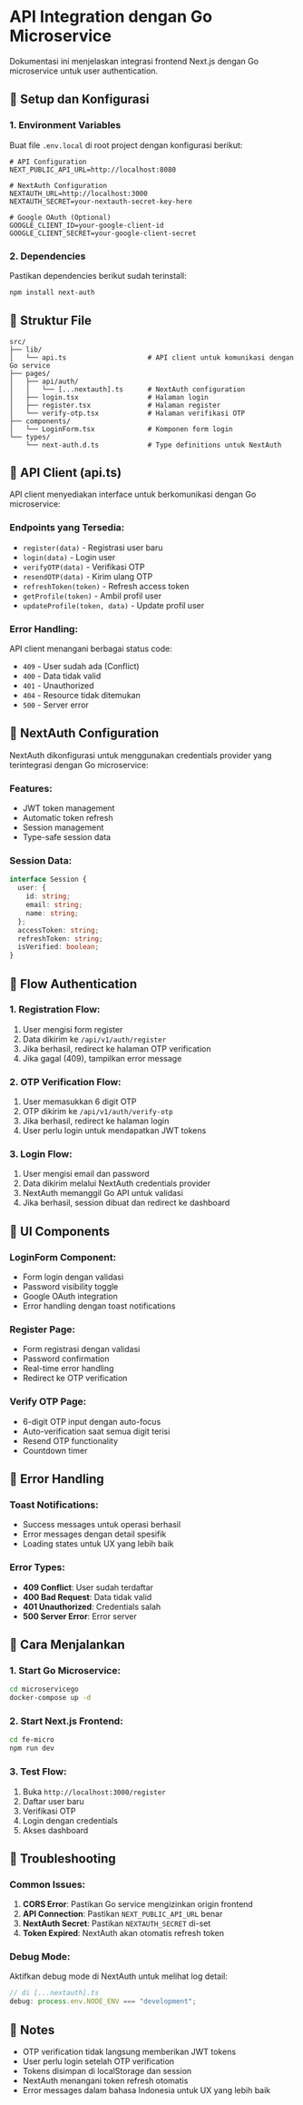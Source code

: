 # API Integration dengan Go Microservice

Dokumentasi ini menjelaskan integrasi frontend Next.js dengan Go microservice untuk user authentication.

## 🚀 Setup dan Konfigurasi

### 1. Environment Variables

Buat file `.env.local` di root project dengan konfigurasi berikut:

```env
# API Configuration
NEXT_PUBLIC_API_URL=http://localhost:8080

# NextAuth Configuration
NEXTAUTH_URL=http://localhost:3000
NEXTAUTH_SECRET=your-nextauth-secret-key-here

# Google OAuth (Optional)
GOOGLE_CLIENT_ID=your-google-client-id
GOOGLE_CLIENT_SECRET=your-google-client-secret
```

### 2. Dependencies

Pastikan dependencies berikut sudah terinstall:

```bash
npm install next-auth
```

## 📁 Struktur File

```
src/
├── lib/
│   └── api.ts                    # API client untuk komunikasi dengan Go service
├── pages/
│   ├── api/auth/
│   │   └── [...nextauth].ts      # NextAuth configuration
│   ├── login.tsx                 # Halaman login
│   ├── register.tsx              # Halaman register
│   └── verify-otp.tsx            # Halaman verifikasi OTP
├── components/
│   └── LoginForm.tsx             # Komponen form login
└── types/
    └── next-auth.d.ts            # Type definitions untuk NextAuth
```

## 🔧 API Client (api.ts)

API client menyediakan interface untuk berkomunikasi dengan Go microservice:

### Endpoints yang Tersedia:

- `register(data)` - Registrasi user baru
- `login(data)` - Login user
- `verifyOTP(data)` - Verifikasi OTP
- `resendOTP(data)` - Kirim ulang OTP
- `refreshToken(token)` - Refresh access token
- `getProfile(token)` - Ambil profil user
- `updateProfile(token, data)` - Update profil user

### Error Handling:

API client menangani berbagai status code:

- `409` - User sudah ada (Conflict)
- `400` - Data tidak valid
- `401` - Unauthorized
- `404` - Resource tidak ditemukan
- `500` - Server error

## 🔐 NextAuth Configuration

NextAuth dikonfigurasi untuk menggunakan credentials provider yang terintegrasi dengan Go microservice:

### Features:

- JWT token management
- Automatic token refresh
- Session management
- Type-safe session data

### Session Data:

```typescript
interface Session {
  user: {
    id: string;
    email: string;
    name: string;
  };
  accessToken: string;
  refreshToken: string;
  isVerified: boolean;
}
```

## 📱 Flow Authentication

### 1. Registration Flow:

1. User mengisi form register
2. Data dikirim ke `/api/v1/auth/register`
3. Jika berhasil, redirect ke halaman OTP verification
4. Jika gagal (409), tampilkan error message

### 2. OTP Verification Flow:

1. User memasukkan 6 digit OTP
2. OTP dikirim ke `/api/v1/auth/verify-otp`
3. Jika berhasil, redirect ke halaman login
4. User perlu login untuk mendapatkan JWT tokens

### 3. Login Flow:

1. User mengisi email dan password
2. Data dikirim melalui NextAuth credentials provider
3. NextAuth memanggil Go API untuk validasi
4. Jika berhasil, session dibuat dan redirect ke dashboard

## 🎨 UI Components

### LoginForm Component:

- Form login dengan validasi
- Password visibility toggle
- Google OAuth integration
- Error handling dengan toast notifications

### Register Page:

- Form registrasi dengan validasi
- Password confirmation
- Real-time error handling
- Redirect ke OTP verification

### Verify OTP Page:

- 6-digit OTP input dengan auto-focus
- Auto-verification saat semua digit terisi
- Resend OTP functionality
- Countdown timer

## 🔄 Error Handling

### Toast Notifications:

- Success messages untuk operasi berhasil
- Error messages dengan detail spesifik
- Loading states untuk UX yang lebih baik

### Error Types:

- **409 Conflict**: User sudah terdaftar
- **400 Bad Request**: Data tidak valid
- **401 Unauthorized**: Credentials salah
- **500 Server Error**: Error server

## 🚀 Cara Menjalankan

### 1. Start Go Microservice:

```bash
cd microservicego
docker-compose up -d
```

### 2. Start Next.js Frontend:

```bash
cd fe-micro
npm run dev
```

### 3. Test Flow:

1. Buka `http://localhost:3000/register`
2. Daftar user baru
3. Verifikasi OTP
4. Login dengan credentials
5. Akses dashboard

## 🔧 Troubleshooting

### Common Issues:

1. **CORS Error**: Pastikan Go service mengizinkan origin frontend
2. **API Connection**: Pastikan `NEXT_PUBLIC_API_URL` benar
3. **NextAuth Secret**: Pastikan `NEXTAUTH_SECRET` di-set
4. **Token Expired**: NextAuth akan otomatis refresh token

### Debug Mode:

Aktifkan debug mode di NextAuth untuk melihat log detail:

```typescript
// di [...nextauth].ts
debug: process.env.NODE_ENV === "development";
```

## 📝 Notes

- OTP verification tidak langsung memberikan JWT tokens
- User perlu login setelah OTP verification
- Tokens disimpan di localStorage dan session
- NextAuth menangani token refresh otomatis
- Error messages dalam bahasa Indonesia untuk UX yang lebih baik
